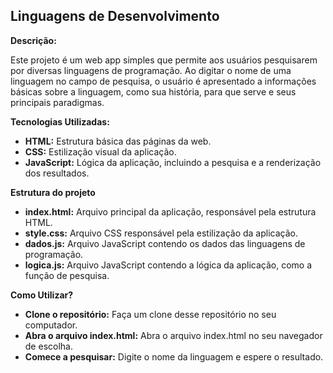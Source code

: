 ## Linguagens de Desenvolvimento ##

**Descrição:**

Este projeto é um web app simples que permite aos usuários pesquisarem por diversas linguagens de programação. Ao digitar o nome de uma linguagem no campo de pesquisa, o usuário é apresentado a informações básicas sobre a linguagem, como sua história, para que serve e seus principais paradigmas.

**Tecnologias Utilizadas:**

* **HTML:** Estrutura básica das páginas da web.
* **CSS:** Estilização visual da aplicação.
* **JavaScript:** Lógica da aplicação, incluindo a pesquisa e a renderização dos resultados.

**Estrutura do projeto**
* **index.html:** Arquivo principal da aplicação, responsável pela estrutura HTML.
* **style.css:** Arquivo CSS responsável pela estilização da aplicação.
* **dados.js:** Arquivo JavaScript contendo os dados das linguagens de programação.
* **logica.js:** Arquivo JavaScript contendo a lógica da aplicação, como a função de pesquisa.

**Como Utilizar?**
* **Clone o repositório:** Faça um clone desse repositório no seu computador.
* **Abra o arquivo index.html:** Abra o arquivo index.html no seu navegador de escolha.
* **Comece a pesquisar:** Digite o nome da linguagem e espere o resultado.
